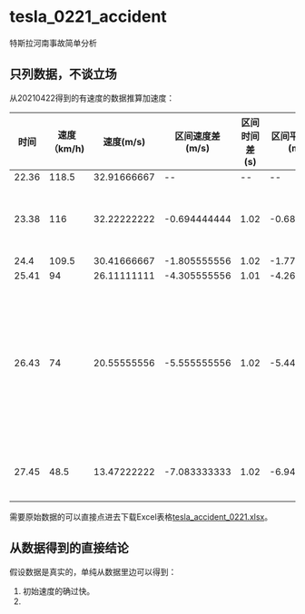 # tesla_0221_accident
特斯拉河南事故简单分析

## 只列数据，不谈立场
从20210422得到的有速度的数据推算加速度：

| 时间  | 速度（km/h) | 速度(m/s)   | 区间速度差(m/s) | 区间时间差(s) | 区间平均加速度(m/s2) | 区间G值  | 区间平均速度(km/h) | 区间行驶距离（米） | 累积行驶距离（米） | 备注                                                         |
| ----- | ----------- | ----------- | --------------- | ------------- | -------------------- | -------- | ------------------ | ------------------ | ------------------ | ------------------------------------------------------------ |
| 22.36 | 118.5       | 32.91666667 | --              | --            | --                   | --       | --                 | --                 | 0                  | --                                                           |
| 23.38 | 116         | 32.22222222 | -0.694444444    | 1.02          | -0.680827887         | -0.06947 | 117.25             | 33.22083333        | 33.22083333        | 1-2区间(23.17)开始踩刹车                                     |
| 24.4  | 109.5       | 30.41666667 | -1.805555556    | 1.02          | -1.770152505         | -0.18063 | 112.75             | 31.94583333        | 65.16666667        |                                                              |
| 25.41 | 94          | 26.11111111 | -4.305555556    | 1.01          | -4.262926293         | -0.43499 | 101.75             | 28.54652778        | 93.71319444        |                                                              |
| 26.43 | 74          | 20.55555556 | -5.555555556    | 1.02          | -5.446623094         | -0.55578 | 84                 | 23.8               | 117.5131944        | 4-5区间中间段(25.87-26.09)开始ABS介入，自动紧急制动(26.39)介入 |
| 27.45 | 48.5        | 13.47222222 | -7.083333333    | 1.02          | -6.944444444         | -0.70862 | 61.25              | 17.35416667        | 134.8673611        | 5-6区间应为全力刹车状态                                      |


需要原始数据的可以直接点进去下载Excel表格[tesla_accident_0221.xlsx](https://github.com/dadongshangu/tesla_0221_accident/blob/main/tesla_accident_0221.xlsx)。

## 从数据得到的直接结论
假设数据是真实的，单纯从数据里边可以得到：
1. 初始速度的确过快。
2. 
